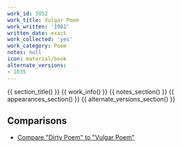 ```yaml
---
work_id: 3852
work_title: Vulgar Poem
work_written: '1981'
written_date: exact
work_collected: 'yes'
work_category: Poem
notes: null
icon: material/book
alternate_versions:
- 1035
---
```


{{ section_title() }}
{{ work_info() }}
{{ notes_section() }}
{{ appearances_section() }}
{{ alternate_versions_section() }}
## Comparisons
- [Compare "Dirty Poem" to "Vulgar Poem"](https://bukowski.net/comparisons/dirty_poem.php)